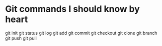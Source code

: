 # Git commands I should know by heart

git init
git status
git log
git add
git commit
git checkout
git clone
git branch
git push
git pull
